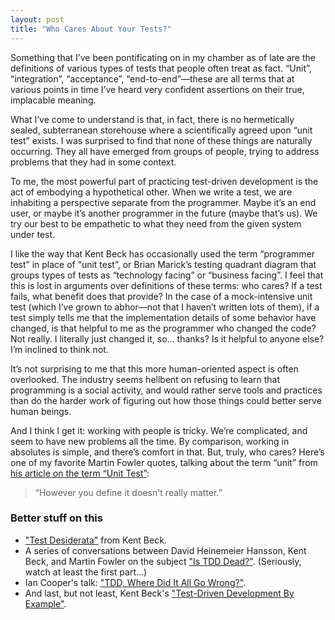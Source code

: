 ```yaml
---
layout: post
title: "Who Cares About Your Tests?"
---
```


Something that I’ve been pontificating on in my chamber as of late are the definitions of various types of tests that people often treat as fact. “Unit”, “integration”, “acceptance”, “end-to-end”—these are all terms that at various points in time I’ve heard very confident assertions on their true, implacable meaning.

What I’ve come to understand is that, in fact, there is no hermetically sealed, subterranean storehouse where a scientifically agreed upon “unit test” exists. I was surprised to find that none of these things are naturally occurring. They all have emerged from groups of people, trying to address problems that they had in some context.

To me, the most powerful part of practicing test-driven development is the act of embodying a hypothetical other. When we write a test, we are inhabiting a perspective separate from the programmer. Maybe it’s an end user, or maybe it’s another programmer in the future (maybe that’s us). We try our best to be empathetic to what they need from the given system under test.

I like the way that Kent Beck has occasionally used the term “programmer test” in place of “unit test”, or Brian Marick’s testing quadrant diagram that groups types of tests as “technology facing” or “business facing”. I feel that this is lost in arguments over definitions of these terms: who cares? If a test fails, what benefit does that provide? In the case of a mock-intensive unit test (which I’ve grown to abhor—not that I haven’t written lots of them), if a test simply tells me that the implementation details of some behavior have changed, is that helpful to me as the programmer who changed the code? Not really. I literally just changed it, so… thanks? Is it helpful to anyone else? I’m inclined to think not.

It’s not surprising to me that this more human-oriented aspect is often overlooked. The industry seems hellbent on refusing to learn that programming is a social activity, and would rather serve tools and practices than do the harder work of figuring out how those things could better serve human beings.

And I think I get it: working with people is tricky. We’re complicated, and seem to have new problems all the time. By comparison, working in absolutes is simple, and there’s comfort in that. But, truly, who cares? Here’s one of my favorite Martin Fowler quotes, talking about the term “unit” from [his article on the term “Unit Test”](https://martinfowler.com/bliki/UnitTest.html):

> “However you define it doesn't really matter.”

### Better stuff on this

- ["Test Desiderata"](https://medium.com/@kentbeck_7670/test-desiderata-94150638a4b3) from Kent Beck.
- A series of conversations between David Heinemeier Hansson, Kent Beck, and Martin Fowler on the subject ["Is TDD Dead?"](https://martinfowler.com/articles/is-tdd-dead/). (Seriously, watch at least the first part...)
- Ian Cooper's talk: ["TDD, Where Did It All Go Wrong?"](https://www.youtube.com/watch?v=EZ05e7EMOLM&t=488s). 
- And last, but not least, Kent Beck's ["Test-Driven Development By Example"](https://www.amazon.com/Test-Driven-Development-Kent-Beck/dp/0321146530).
